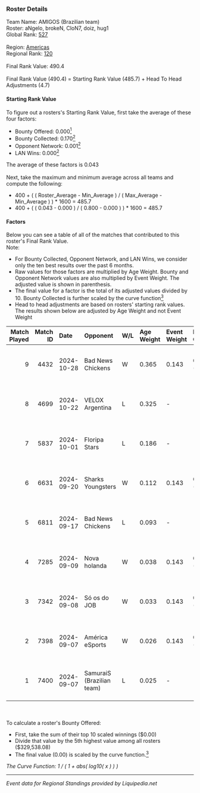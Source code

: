 ### Roster Details<br />
Team Name: AMIGOS (Brazilian team)<br />
Roster: aNgelo, brokeN, CloN7, doiz, hug1<br />
Global Rank: [527](../standings_global.md)<br />
<br />
Region: [Americas]( ../standings_americas.md)<br />
Regional Rank: [120]( ../standings_americas.md)<br />
<br />
Final Rank Value:  490.4<br />
<br />
Final Rank Value (490.4) = Starting Rank Value (485.7) + Head To Head Adjustments (4.7)<br />

#### Starting Rank Value<br />
To figure out a rosters's Starting Rank Value, first take the average of these four factors:<br />
- Bounty Offered: 0.000[<sup>1</sup>](#table2)
- Bounty Collected: 0.170[<sup>2</sup>](#table1)
- Opponent Network: 0.001[<sup>2</sup>](#table1)
- LAN Wins: 0.000[<sup>2</sup>](#table1)

The average of these factors is 0.043<br />
<br />
Next, take the maximum and minimum average across all teams and compute the following:<br />
- 400 + ( ( Roster_Average - Min_Average ) / ( Max_Average - Min_Average ) ) * 1600 = 485.7
- 400 + ( ( 0.043 - 0.000 ) / ( 0.800 - 0.000 ) ) * 1600 = 485.7


#### Factors<br />
Below you can see a table of all of the matches that contributed to this roster's Final Rank Value.<br />
Note:<br />

- For Bounty Collected, Opponent Network, and LAN Wins, we consider only the ten best results over the past 6 months.
- Raw values for those factors are multiplied by Age Weight. Bounty and Opponent Network values are also multiplied by Event Weight. The adjusted value is shown in parenthesis.
- The final value for a factor is the total of its adjusted values divided by 10. Bounty Collected is further scaled by the curve function[<sup>3</sup>](#curveFunction)
- Head to head adjustments are based on rosters' starting rank values. The results shown below are adjusted by Age Weight and not Event Weight
<span id="table1"></span><br />


| Match Played | Match ID | Date       | Opponent                  | W/L | Age Weight | Event Weight | Bounty Collected | Opponent Network | LAN Wins  | H2H Adj. | Roster                            |
| -: | -: | :- | :- | :- | :- | :- | :- | :- | :- | -: | :- |
|            9 |     4432 | 2024-10-28 | Bad News Chickens         | W   | 0.365      | 0.143        | 0.002 (0.000)    | 0.234 (0.012)    | 0 (0.000) |     8.67 | aNgelo, brokeN, CloN7, doiz, hug1 |
|            8 |     4699 | 2024-10-22 | VELOX Argentina           | L   | 0.325      | -            | -                | -                | -         |    -4.62 | aNgelo, brokeN, CloN7, doiz, hug1 |
|            7 |     5837 | 2024-10-01 | Floripa Stars             | L   | 0.186      | -            | -                | -                | -         |    -1.66 | aNgelo, brokeN, CloN7, doiz, hta  |
|            6 |     6631 | 2024-09-20 | Sharks Youngsters         | W   | 0.112      | 0.143        | 0.000 (0.000)    | 0.095 (0.002)    | 0 (0.000) |     2.21 | aNgelo, brokeN, doiz, hta, nz1    |
|            5 |     6811 | 2024-09-17 | Bad News Chickens         | L   | 0.093      | -            | -                | -                | -         |    -0.74 | aNgelo, brokeN, doiz, hta, nz1    |
|            4 |     7285 | 2024-09-09 | Nova holanda              | W   | 0.038      | 0.143        | 0.000 (0.000)    | 0.001 (0.000)    | 0 (0.000) |     0.46 | aNgelo, brokeN, doiz, hta, nz1    |
|            3 |     7342 | 2024-09-08 | Só os do JOB              | W   | 0.033      | 0.143        | 0.000 (0.000)    | 0.000 (0.000)    | 0 (0.000) |     0.39 | aNgelo, brokeN, doiz, hta, nz1    |
|            2 |     7398 | 2024-09-07 | América eSports           | W   | 0.026      | 0.143        | 0.000 (0.000)    | 0.010 (0.000)    | 0 (0.000) |     0.31 | aNgelo, brokeN, doiz, hta, nz1    |
|            1 |     7400 | 2024-09-07 | SamuraiS (Brazilian team) | L   | 0.025      | -            | -                | -                | -         |    -0.38 | aNgelo, brokeN, doiz, hta, nz1    |

<br />
<span id="table2"></span><br />
To calculate a roster's Bounty Offered:<br />

- First, take the sum of their top 10 scaled winnings ($0.00)
- Divide that value by the 5th highest value among all rosters ($329,538.08)
- The final value (0.00) is scaled by the curve function.[<sup>3</sup>](#curveFunction)

<span id="curveFunction"></span>_The Curve Function: 1 / ( 1 + abs( log10( x ) ) )_<br />

---
_Event data for Regional Standings provided by Liquipedia.net_<br />
